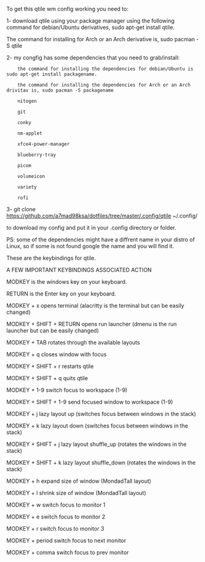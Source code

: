 To get this qtile wm config working you need to:

1- download qtile using your package manager using the following command for debian/Ubuntu derivatives, sudo apt-get install qtile. 

The command for installing for Arch or an Arch derivative is, sudo pacman -S qtile


2- my congfig has some dependencies that you need to grab/install:

        the command for installing the dependencies for debian/Ubuntu is sudo apt-get install packagename.
        
        the command for installing the dependencies for Arch or an Arch drivitav is, sudo pacman -S packagename

        nitogen
        
        git
        
        conky
        
        nm-applet
        
        xfce4-power-manager
        
        blueberry-tray
        
        picom
        
        volumeicon
        
        variety
        
        rofi
  
   
3- git clone https://github.com/a7mad98ksa/dotfiles/tree/master/.config/qtile ~/.config/

to download my config and put it in your .config directory or folder.

PS: some of the dependencies might have a diffrent name in your distro of Linux, so if some is not found google the name and you will find it.





These are the keybindings for qtile.

  
A FEW IMPORTANT KEYBINDINGS
ASSOCIATED ACTION

MODKEY is the windows key on your keyboard.

RETURN is the Enter key on your keyboard.


MODKEY + x
opens terminal (alacritty is the terminal but can be easily changed)

  
MODKEY + SHIFT + RETURN
opens run launcher (dmenu is the run launcher but can be easily changed)

  
MODKEY + TAB
rotates through the available layouts

  
MODKEY + q
closes window with focus

  
MODKEY + SHIFT + r
restarts qtile

  
MODKEY + SHIFT + q
quits qtile

  
MODKEY + 1-9
switch focus to workspace (1-9)

  
MODKEY + SHIFT + 1-9
send focused window to workspace (1-9)

  
MODKEY + j
lazy layout up (switches focus between windows in the stack)

  
MODKEY + k
lazy layout down (switches focus between windows in the stack)

  
MODKEY + SHIFT + j
lazy layout shuffle_up (rotates the windows in the stack)

  
MODKEY + SHIFT + k
lazy layout shuffle_down (rotates the windows in the stack)

  
MODKEY + h
expand size of window (MondadTall layout)

  
MODKEY + l
shrink size of window (MondadTall layout)

  
MODKEY + w
switch focus to monitor 1

  
MODKEY + e
switch focus to monitor 2

  
MODKEY + r
switch focus to monitor 3

  
MODKEY + period
switch focus to next monitor

  
MODKEY + comma
switch focus to prev monitor
